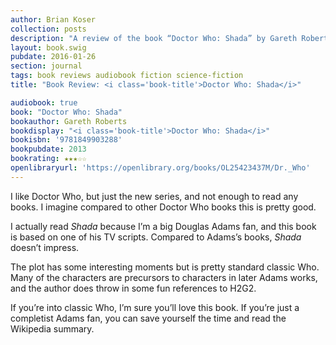 ```yaml
---
author: Brian Koser
collection: posts
description: "A review of the book “Doctor Who: Shada” by Gareth Roberts"
layout: book.swig
pubdate: 2016-01-26
section: journal
tags: book reviews audiobook fiction science-fiction
title: "Book Review: <i class='book-title'>Doctor Who: Shada</i>"

audiobook: true
book: "Doctor Who: Shada"
bookauthor: Gareth Roberts
bookdisplay: "<i class='book-title'>Doctor Who: Shada</i>"
bookisbn: '9781849903288'
bookpubdate: 2013
bookrating: ★★★☆☆
openlibraryurl: 'https://openlibrary.org/books/OL25423437M/Dr._Who'
---
```

I like Doctor Who, but just the new series, and not enough to read any books. I imagine compared to other Doctor Who books this is pretty good. 

I actually read <i class="book-title">Shada</i> because I’m a big Douglas Adams fan, and this book is based on one of his TV scripts. Compared to Adams’s books, <i class="book-title">Shada</i> doesn’t impress. 

The plot has some interesting moments but is pretty standard classic Who. Many of the characters are precursors to characters in later Adams works, and the author does throw in some fun references to H2G2.

If you’re into classic Who, I’m sure you’ll love this book. If you’re just a completist Adams fan, you can save yourself the time and read the Wikipedia summary.